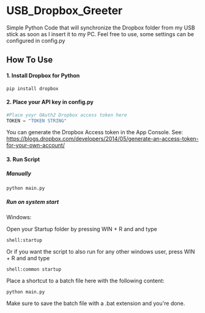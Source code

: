
# USB_Dropbox_Greeter
Simple Python Code that will synchronize the Dropbox folder from my USB stick as soon as I insert it to my PC.
Feel free to use, some settings can be configured in config.py
## How To Use
#### 1. Install Dropbox for Python
```
pip install dropbox
```
#### 2. Place your API key in config.py
```python
#Place yoyr OAuth2 Dropbox access token here
TOKEN = "TOKEN STRING"
```
You can generate the Dropbox Access token in the App Console.
See: https://blogs.dropbox.com/developers/2014/05/generate-an-access-token-for-your-own-account/

#### 3. Run Script
##### Manually
```
python main.py
```
##### Run on system start
Windows:

Open your Startup folder by pressing WIN + R and and type
```
shell:startup
```
Or if you want the script to also run for any other windows user, press WIN + R and and type
```
shell:common startup
```
Place a shortcut to a batch file here with the following content:
```
python main.py
```
Make sure to save the batch file with a .bat extension and you're done.
